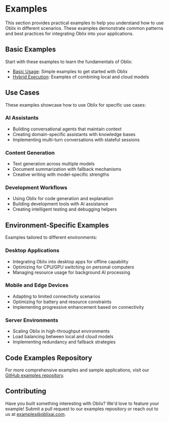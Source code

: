 # Examples

This section provides practical examples to help you understand how to use Oblix in different scenarios. These examples demonstrate common patterns and best practices for integrating Oblix into your applications.

## Basic Examples

Start with these examples to learn the fundamentals of Oblix:

- [Basic Usage](basic-usage.md): Simple examples to get started with Oblix
- [Hybrid Execution](hybrid-execution.md): Examples of combining local and cloud models

## Use Cases

These examples showcase how to use Oblix for specific use cases:

### AI Assistants

- Building conversational agents that maintain context
- Creating domain-specific assistants with knowledge bases
- Implementing multi-turn conversations with stateful sessions

### Content Generation

- Text generation across multiple models
- Document summarization with fallback mechanisms
- Creative writing with model-specific strengths

### Development Workflows

- Using Oblix for code generation and explanation
- Building development tools with AI assistance
- Creating intelligent testing and debugging helpers

## Environment-Specific Examples

Examples tailored to different environments:

### Desktop Applications

- Integrating Oblix into desktop apps for offline capability
- Optimizing for CPU/GPU switching on personal computers
- Managing resource usage for background AI processing

### Mobile and Edge Devices

- Adapting to limited connectivity scenarios
- Optimizing for battery and resource constraints
- Implementing progressive enhancement based on connectivity

### Server Environments

- Scaling Oblix in high-throughput environments
- Load balancing between local and cloud models
- Implementing redundancy and fallback strategies

## Code Examples Repository

For more comprehensive examples and sample applications, visit our [GitHub examples repository](https://github.com/oblixai/examples).

## Contributing

Have you built something interesting with Oblix? We'd love to feature your example! Submit a pull request to our examples repository or reach out to us at examples@oblixai.com.
